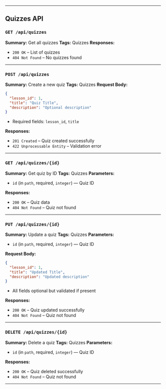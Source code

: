 
---

## Quizzes API

### `GET /api/quizzes`

**Summary:** Get all quizzes
**Tags:** Quizzes
**Responses:**

* `200 OK` – List of quizzes
* `404 Not Found` – No quizzes found

---

### `POST /api/quizzes`

**Summary:** Create a new quiz
**Tags:** Quizzes
**Request Body:**

```json
{
  "lesson_id": 1,
  "title": "Quiz Title",
  "description": "Optional description"
}
```

* Required fields: `lesson_id`, `title`

**Responses:**

* `201 Created` – Quiz created successfully
* `422 Unprocessable Entity` – Validation error

---

### `GET /api/quizzes/{id}`

**Summary:** Get quiz by ID
**Tags:** Quizzes
**Parameters:**

* `id` (in `path`, required, `integer`) — Quiz ID

**Responses:**

* `200 OK` – Quiz data
* `404 Not Found` – Quiz not found

---

### `PUT /api/quizzes/{id}`

**Summary:** Update a quiz
**Tags:** Quizzes
**Parameters:**

* `id` (in `path`, required, `integer`) — Quiz ID

**Request Body:**

```json
{
  "lesson_id": 1,
  "title": "Updated Title",
  "description": "Updated description"
}
```

* All fields optional but validated if present

**Responses:**

* `200 OK` – Quiz updated successfully
* `404 Not Found` – Quiz not found

---

### `DELETE /api/quizzes/{id}`

**Summary:** Delete a quiz
**Tags:** Quizzes
**Parameters:**

* `id` (in `path`, required, `integer`) — Quiz ID

**Responses:**

* `200 OK` – Quiz deleted successfully
* `404 Not Found` – Quiz not found

---

